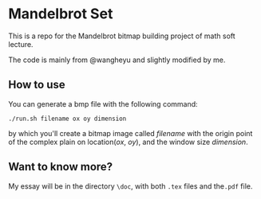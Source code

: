# Mandelbrot Set

This is a repo for the Mandelbrot bitmap building project of math soft lecture.

The code is mainly from @wangheyu and slightly modified by me.

## How to use

You can generate a bmp file with the following command:

```shell
./run.sh filename ox oy dimension
```

by which you'll create a bitmap image called _filename_ with the origin point of the complex plain on location(_ox_, _oy_), and the window size _dimension_.

## Want to know more?

My essay will be in the directory `\doc`, with both `.tex` files and the`.pdf` file.